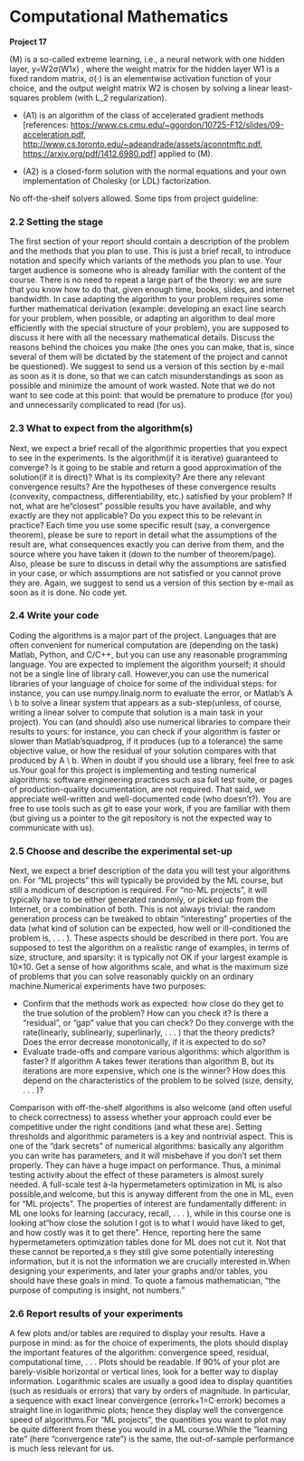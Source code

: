# Computational Mathematics 
**Project 17**

(M) is a so-called extreme learning, i.e., a neural network with one hidden layer, y=W2σ(W1x)
, where the weight matrix for the hidden layer W1 is a fixed random matrix, σ(⋅) is an elementwise activation function 
of your choice, and the output weight matrix W2 is chosen by solving a linear least-squares problem 
(with L_2 regularization).

* (A1) is an algorithm of the class of accelerated gradient methods 
[references: https://www.cs.cmu.edu/~ggordon/10725-F12/slides/09-acceleration.pdf, 
http://www.cs.toronto.edu/~adeandrade/assets/aconntmftc.pdf,
https://arxiv.org/pdf/1412.6980.pdf] applied to (M).

* (A2) is a closed-form solution with the normal equations and your own implementation of Cholesky (or LDL) factorization.

No off-the-shelf solvers allowed.
Some tips from project guideline:

### 2.2  Setting the stage 
The first section of your report should contain a description of the problem and the methods that you plan to use.
This is just a brief recall, to introduce notation and specify which variants of the methods you plan to use. 
Your target audience is someone who is already familiar with the content of the course. There is no need to repeat a 
large part of the theory: we are sure that you know how to do that, given enough time, books, slides, and internet bandwidth.
In case adapting the algorithm to your problem requires some further mathematical derivation 
(example: developing an exact line search for your problem, when possible, or adapting an algorithm to deal more 
efficiently with the special structure of your problem), you are supposed to discuss it here with all the necessary 
mathematical details. Discuss the reasons behind the choices you make (the ones you can make, that is, since several of 
them will be dictated by the statement of the project and cannot be questioned). We suggest to send us a version of this
section by e-mail as soon as it is done, so that we can catch misunderstandings as soon as possible and minimize the 
amount of work wasted. Note that we do not want to see code at this point: that would be premature to produce (for you) 
and unnecessarily complicated to read (for us).

### 2.3  What to expect from the algorithm(s)
Next, we expect a brief recall of the algorithmic properties that you expect to see in the experiments. 
Is the algorithm(if it is iterative) guaranteed to converge? Is it going to be stable and return a good approximation of
the solution(if it is direct)? What is its complexity? Are there any relevant convergence results? Are the hypotheses of
these convergence results (convexity, compactness, differentiability, etc.) satisfied by your problem? If not, what are
he“closest” possible results you have available, and why exactly are they not applicable?  Do you expect this to 
be relevant in practice? Each time you use some specific result (say, a convergence theorem), please be sure to report 
in detail what the assumptions of the result are, what consequences exactly you can derive from them, and the source where
you have taken it (down to the number of theorem/page). Also, please be sure to discuss in detail why the assumptions 
are satisfied in your case, or which assumptions are not satisfied or you cannot prove they are. Again, we suggest to
send us a version of this section by e-mail as soon as it is done. No code yet.

### 2.4  Write your code
Coding the algorithms is a major part of the project. Languages that are often convenient for numerical computation are
(depending on the task) Matlab, Python, and C/C++, but you can use any reasonable programming language. You are expected
to implement the algorithm yourself; it should not be a single line of library call. However,you can use the numerical 
libraries of your language of choice for some of the individual steps: for instance, you can use numpy.linalg.norm to 
evaluate the error, or Matlab’s A \ b to solve a linear system that appears as a sub-step(unless, of course, writing a
linear solver to compute that solution is a main task in your project). You can (and should) also use numerical libraries
to compare their results to yours: for instance, you can check if your algorithm is faster or slower than Matlab’squadprog,
if it produces (up to a tolerance) the same objective value, or how the residual of your solution compares with that produced
by A \ b. When in doubt if you should use a library, feel free to ask us.Your goal for this project is implementing and
testing numerical algorithms: software engineering practices such asa full test suite, or pages of production-quality 
documentation, are not required. That said, we appreciate well-written and well-documented code (who doesn’t?). You are
free to use tools such as git to ease your work, if you are familiar with them (but giving us a pointer to the git 
repository is not the expected way to communicate with us).

### 2.5  Choose and describe the experimental set-up 
Next, we expect a brief description of the data you will test your algorithms on. For “ML projects” this will typically 
be provided by the ML course, but still a modicum of description is required. For “no-ML projects”, it will typically 
have to be either generated randomly, or picked up from the Internet, or a combination of both. This is not always 
trivial: the random generation process can be tweaked to obtain “interesting” properties of the data (what kind
of solution can be expected, how well or ill-conditioned the problem is, . . . ). These aspects should be described in
there port. You are supposed to test the algorithm on a realistic range of examples, in terms of size, structure, and 
sparsity: it is typically not OK if your largest example is 10×10. Get a sense of how algorithms scale, and what is the
maximum size of problems that you can solve reasonably quickly on an ordinary machine.Numerical experiments have two
purposes:
* Confirm that the methods work as expected: how close do they get to the true solution of the problem? How can you
check it? Is there a “residual”, or “gap” value that you can check? Do they converge with the rate(linearly, sublinearly,
 superlinarly, . . . ) that the theory predicts? Does the error decrease monotonically, if it is expected to do so?
* Evaluate trade-offs and compare various algorithms: which algorithm is faster?  If algorithm A takes fewer iterations
than algorithm B, but its iterations are more expensive, which one is the winner?  How does this depend on the
characteristics of the problem to be solved (size, density, . . . )?

Comparison with off-the-shelf algorithms is also welcome (and often useful to check correctness) to assess whether your
approach could ever be competitive under the right conditions (and what these are). Setting thresholds and algorithmic
parameters is a key and nontrivial aspect. This is one of the “dark secrets” of numerical algorithms: basically any
algorithm you can write has parameters, and it will misbehave if you don’t set them properly.
They can have a huge impact on performance. Thus, a minimal testing activity about the effect of these parameters is
almost surely needed. A full-scale test à-la hypermetameters optimization in ML is also possible,and welcome, but this
is anyway different from the one in ML, even for “ML projects”. The properties of interest are fundamentally different: 
in ML one looks for learning (accuracy, recall, . . . ), while in this course one is looking at“how close the solution
I got is to what I would have liked to get, and how costly was it to get there”. Hence, reporting here the same
hypermetameters optimization tables done for ML does not cut it. Not that these cannot be reported,a s they still give
some potentially interesting information, but it is not the information we are crucially interested in.When designing
your experiments, and later your graphs and/or tables, you should have these goals in mind. To quote a famous
mathematician, “the purpose of computing is insight, not numbers.”

### 2.6  Report results of your experiments
A few plots and/or tables are required to display your results. Have a purpose in mind: as for the choice of experiments,
the plots should display the important features of the algorithm: convergence speed, residual, computational time, . . .
Plots should be readable. If 90% of your plot are barely-visible horizontal or vertical lines, look for a better way 
to display information. Logarithmic scales are usually a good idea to display quantities (such as residuals or errors) 
that vary by orders of magnitude. In particular, a sequence with exact linear convergence (errork+1=C·errork) becomes a 
straight line in logarithmic plots; hence they display well the convergence speed of algorithms.For “ML projects”, 
the quantities you want to plot may be quite different from these you would in a ML course.While the “learning rate” (here “convergence rate”)
 is the same, the out-of-sample performance is much less relevant for us.